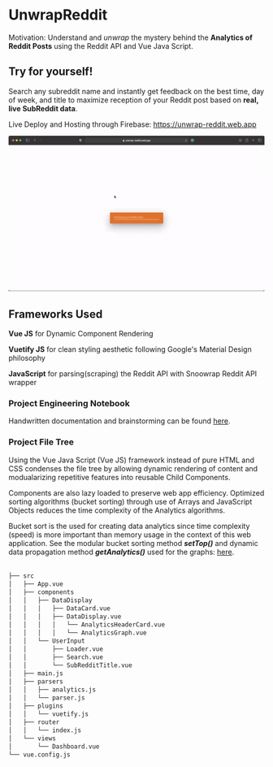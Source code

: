 # UnwrapReddit
Motivation: Understand and _unwrap_ the mystery behind the **Analytics of Reddit Posts** using the Reddit API and Vue Java Script.

## Try for yourself! 
Search any subreddit name and instantly get feedback on the best time, day of week, and title to maximize reception of your Reddit post based on **real, live SubReddit data**.

Live Deploy and Hosting through Firebase: https://unwrap-reddit.web.app

![Live Gif](https://github.com/Ky-Ng/UnwrapReddit/blob/main/unwrap-reddit/RedditAPI.gif)

## Frameworks Used
**Vue JS** for Dynamic Component Rendering

**Vuetify JS** for clean styling aesthetic following Google's Material Design philosophy

**JavaScript** for parsing(scraping) the Reddit API with Snoowrap Reddit API wrapper

### Project Engineering Notebook
Handwritten documentation and brainstorming can be found <a href="https://drive.google.com/file/d/1iBVjecYyGAPTyyon5YUIPPo8ehHfW4G9/view?usp=sharing" target="_blank">here</a>.

### Project File Tree
Using the Vue Java Script (Vue JS) framework instead of pure HTML and CSS condenses the file tree by allowing dynamic rendering of content and modualarizing repetitive features into reusable Child Components.

Components are also lazy loaded to preserve web app efficiency. Optimized sorting algorithms (bucket sorting) through use of Arrays and JavaScript Objects reduces the time complexity of the Analytics algorithms.

Bucket sort is the used for creating data analytics since time complexity (speed) is more important than memory usage in the context of this web application. See the modular bucket sorting method **_setTop()_** and dynamic data propagation method **_getAnalytics()_** used for the graphs: <a href="https://github.com/Ky-Ng/UnwrapReddit/blob/main/unwrap-reddit/src/parsers/analytics.js" target="_blank">here</a>.
```

├── src
│   ├── App.vue
│   ├── components
│   │   ├── DataDisplay
│   │   │   ├── DataCard.vue
│   │   │   ├── DataDisplay.vue
│   │   │   │   └── AnalyticsHeaderCard.vue
│   │   │   │   └── AnalyticsGraph.vue
│   │   └── UserInput
│   │       ├── Loader.vue
│   │       ├── Search.vue
│   │       └── SubRedditTitle.vue
│   ├── main.js
│   ├── parsers
│   │   ├── analytics.js
│   │   └── parser.js
│   ├── plugins
│   │   └── vuetify.js
│   ├── router
│   │   └── index.js
│   └── views
│       └── Dashboard.vue
└── vue.config.js
```

